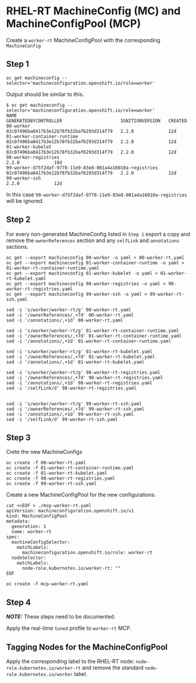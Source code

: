 #  RHEL-RT MachineConfig (MC) and MachineConfigPool (MCP)

Create a `worker-rt` MachineConfigPool with the corresponding `MachineConfig`

## Step 1
```
oc get machineconfig --selector='machineconfiguration.openshift.io/role=worker'
```

Output should be similar to this.
```
$ oc get machineconfig --selector='machineconfiguration.openshift.io/role=worker'
NAME                                                        GENERATEDBYCONTROLLER                      IGNITIONVERSION   CREATED
00-worker                                                   02c07496ba0417b3e12b78fb32baf6293d314f79   2.2.0             12d
01-worker-container-runtime                                 02c07496ba0417b3e12b78fb32baf6293d314f79   2.2.0             12d
01-worker-kubelet                                           02c07496ba0417b3e12b78fb32baf6293d314f79   2.2.0             12d
98-worker-registries                                                                                   2.2.0             10d
99-worker-d75f2daf-9778-11e9-83e8-001a4a16010a-registries   02c07496ba0417b3e12b78fb32baf6293d314f79   2.2.0             12d
99-worker-ssh                                                                                          2.2.0             12d
```

In this case `99-worker-d75f2daf-9778-11e9-83e8-001a4a16010a-registries` will be ignored.

## Step 2
For every non-generated MachineConfig listed in `Step 1` export a copy and remove the `ownerReferences` section and any `selfLink` and `annotations` sections.

```
oc get --export machineconfig 00-worker -o yaml > 00-worker-rt.yaml
oc get --export machineconfig 01-worker-container-runtime -o yaml > 01-worker-rt-container-runtime.yaml
oc get --export machineconfig 01-worker-kubelet -o yaml > 01-worker-rt-kubelet.yaml
oc get --export machineconfig 98-worker-registries -o yaml > 98-worker-rt-registries.yaml
oc get --export machineconfig 99-worker-ssh -o yaml > 99-worker-rt-ssh.yaml

sed -i 's/worker/worker-rt/g' 00-worker-rt.yaml 
sed -i '/ownerReferences/,+7d' 00-worker-rt.yaml
sed -i '/annotations/,+1d' 00-worker-rt.yaml

sed -i 's/worker/worker-rt/g' 01-worker-rt-container-runtime.yaml 
sed -i '/ownerReferences/,+7d' 01-worker-rt-container-runtime.yaml 
sed -i '/annotations/,+1d' 01-worker-rt-container-runtime.yaml 

sed -i 's/worker/worker-rt/g' 01-worker-rt-kubelet.yaml
sed -i '/ownerReferences/,+7d' 01-worker-rt-kubelet.yaml
sed -i '/annotations/,+1d' 01-worker-rt-kubelet.yaml

sed -i 's/worker/worker-rt/g' 98-worker-rt-registries.yaml 
sed -i '/ownerReferences/,+7d' 98-worker-rt-registries.yaml 
sed -i '/annotations/,+1d' 98-worker-rt-registries.yaml 
sed -i '/selfLink/d' 98-worker-rt-registries.yaml 


sed -i 's/worker/worker-rt/g' 99-worker-rt-ssh.yaml
sed -i '/ownerReferences/,+7d' 99-worker-rt-ssh.yaml
sed -i '/annotations/,+1d' 99-worker-rt-ssh.yaml
sed -i '/selfLink/d' 99-worker-rt-ssh.yaml
```

## Step 3

Crete the new MachineConfigs

```
oc create -f 00-worker-rt.yaml
oc create -f 01-worker-rt-container-runtime.yaml
oc create -f 01-worker-rt-kubelet.yaml
oc create -f 98-worker-rt-registries.yaml
oc create -f 99-worker-rt-ssh.yaml
```

Create a new MachineConfigPool for the new configurations.

```
cat <<EOF > ./mcp-worker-rt.yaml
apiVersion: machineconfiguration.openshift.io/v1
kind: MachineConfigPool
metadata:
  generation: 1
  name: worker-rt
spec:
  machineConfigSelector:
    matchLabels:
      machineconfiguration.openshift.io/role: worker-rt
  nodeSelector:
    matchLabels:
      node-role.kubernetes.io/worker-rt: ""
EOF
```

```
oc create -f mcp-worker-rt.yaml
```

## Step 4

***NOTE:*** These steps need to be documented.

Apply the real-time `tuned` profile to `worker-rt` MCP.


## Tagging Nodes for the MachineConfigPool
Apply the corresponding label to the RHEL-RT node: `node-role.kubernetes.io/worker-rt` and remove the standard `node-role.kubernetes.io/worker` label.